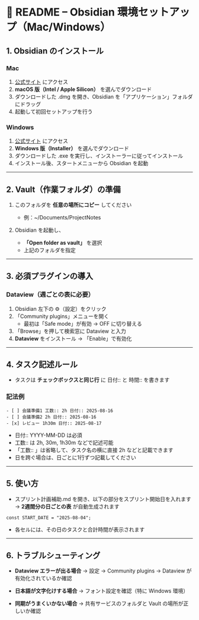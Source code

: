 
# **📖 README – Obsidian 環境セットアップ（Mac/Windows）**


## **1. Obsidian のインストール**

### **Mac**

1. [公式サイト](https://obsidian.md/download) にアクセス
2. **macOS 版（Intel / Apple Silicon）** を選んでダウンロード
3. ダウンロードした .dmg を開き、Obsidian を「アプリケーション」フォルダにドラッグ
4. 起動して初回セットアップを行う
    
### **Windows**

1. [公式サイト](https://obsidian.md/download) にアクセス
2. **Windows 版（Installer）** を選んでダウンロード
3. ダウンロードした .exe を実行し、インストーラーに従ってインストール
4. インストール後、スタートメニューから Obsidian を起動

---

## **2. Vault（作業フォルダ）の準備**

1. このフォルダを **任意の場所にコピー** してください
    - 例：~/Documents/ProjectNotes
    
2. Obsidian を起動し、
    - **「Open folder as vault」** を選択
    - 上記のフォルダを指定

---

## **3. 必須プラグインの導入**

### **Dataview（週ごとの表に必要）**

1. Obsidian 左下の ⚙️（設定）をクリック
2. 「Community plugins」メニューを開く
    - 最初は「Safe mode」が有効 → OFF に切り替える
3. 「Browse」を押して検索窓に Dataview と入力
4. **Dataview** をインストール → 「Enable」で有効化

---

## **4. タスク記述ルール**

- タスクは **チェックボックスと同じ行** に 日付:: と 時間:: を書きます
    
### **記法例**

```
- [ ] 会議準備1 工数:: 2h 日付:: 2025-08-16
- [ ] 会議準備2 2h 日付:: 2025-08-16
- [x] レビュー 1h30m 日付:: 2025-08-17
```

- 日付:: YYYY-MM-DD は必須
- 工数:: は 2h, 30m, 1h30m などで記述可能
- 「工数:: 」は省略して、タスク名の横に直接 2h などと記載できます
- 日を跨ぐ場合は、日ごとに1行ずつ記載してください
---

## **5. 使い方**

- スプリント計画補助.md を開き、以下の部分をスプリント開始日を入れます
    → **2週間分の日ごとの表** が自動生成されます
```
const START_DATE = "2025-08-04";
```
- 各セルには、その日のタスクと合計時間が表示されます

---

## **6. トラブルシューティング**

- **Dataview エラーが出る場合**
    → 設定 → Community plugins → Dataview が有効化されているか確認
    
- **日本語が文字化けする場合**
    → フォント設定を確認（特に Windows 環境）
    
- **同期がうまくいかない場合**
    → 共有サービスのフォルダと Vault の場所が正しいか確認
    

